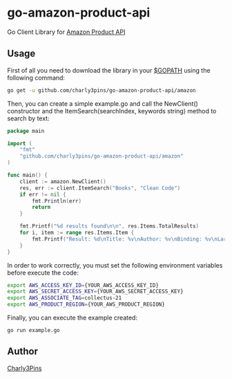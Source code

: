 # go-amazon-product-api

Go Client Library for [Amazon Product API](https://affiliate-program.amazon.com/gp/advertising/api/detail/main.html)

## Usage
First of all you need to download the library in your [$GOPATH](https://golang.org/doc/code.html#GOPATH) using the following command:
```sh
go get -u github.com/charly3pins/go-amazon-product-api/amazon
```
Then, you can create a simple example.go and call the NewClient() constructor and the ItemSearch(searchIndex, keywords string) method to search by text:
```go
package main

import (
	"fmt"
	"github.com/charly3pins/go-amazon-product-api/amazon"
)

func main() {
	client := amazon.NewClient()
	res, err := client.ItemSearch("Books", "Clean Code")
	if err != nil {
		fmt.Println(err)
		return
	}

	fmt.Printf("%d results found\n\n", res.Items.TotalResults)
	for i, item := range res.Items.Item {
		fmt.Printf("Result: %d\nTitle: %v\nAuthor: %v\nBinding: %v\nLargeImage: %v\nURL: %v\n\n", i, item.ItemAttributes.Title, item.ItemAttributes.Author, item.ItemAttributes.Binding, item.ImageSets.ImageSet[0].LargeImage, item.DetailPageURL)
	}
}
```
In order to work correctly, you must set the following environment variables before execute the code:
```sh
export AWS_ACCESS_KEY_ID={YOUR_AWS_ACCESS_KEY_ID}
export AWS_SECRET_ACCESS_KEY={YOUR_AWS_SECRET_ACCESS_KEY}
export AWS_ASSOCIATE_TAG=collectus-21
export AWS_PRODUCT_REGION={YOUR_AWS_PRODUCT_REGION}
```
Finally, you can execute the example created:
```
go run example.go
```

## Author
[Charly3Pins](http://github.com/charly3pins)